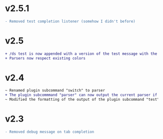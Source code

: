 # v2.5.1
```diff
- Removed test completion listener (somehow I didn't before)
```

# v2.5
```diff
+ /ds test is now appended with a version of the test message with the triggers included
+ Parsers now respect existing colors
```

# v2.4
```diff
~ Renamed plugin subcommand "switch" to parser
+ The plugin subcommmand "parser" can now output the current parser if no argument is given
~ Modified the formatting of the output of the plugin subcommand "test"
```

# v2.3
```diff
- Removed debug message on tab completion
```